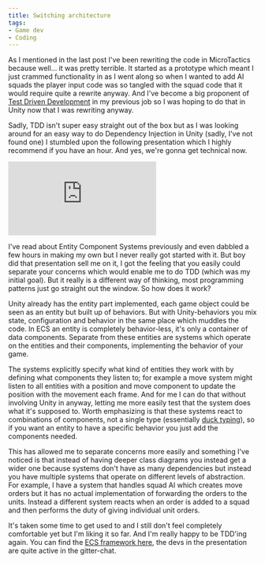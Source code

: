 ```yaml
---
title: Switching architecture
tags:
- Game dev
- Coding
---
```


As I mentioned in the last post I've been rewriting the code in MicroTactics because well... it was pretty terrible. It started as a prototype which meant I just crammed functionality in as I went along so when I wanted to add AI squads the player input code was so tangled with the squad code that it would require quite a rewrite anyway. And I've become a big proponent of [Test Driven Development](https://en.wikipedia.org/wiki/Test-driven_development) in my previous job so I was hoping to do that in Unity now that I was rewriting anyway.

Sadly, TDD isn't super easy straight out of the box but as I was looking around for an easy way to do Dependency Injection in Unity (sadly, I've not found one) I stumbled upon the following presentation which I highly recommend if you have an hour. And yes, we're gonna get technical now.

<div class="youtubecontainer"><iframe class="youtube" src="https://www.youtube.com/embed/1wvMXur19M4" frameborder="0" allowfullscreen></iframe></div>

I've read about Entity Component Systems previously and even dabbled a few hours in making my own but I never really got started with it. But boy did that presentation sell me on it, I got the feeling that you easily could separate your concerns which would enable me to do TDD (which was my initial goal). But it really is a different way of thinking, most programming patterns just go straight out the window. So how does it work?

Unity already has the entity part implemented, each game object could be seen as an entity but built up of behaviors. But with Unity-behaviors you mix state, configuration and behavior in the same place which muddles the code. In ECS an entity is completely behavior-less, it's only a container of data components. Separate from these entities are systems which operate on the entities and their components, implementing the behavior of your game.

The systems explicitly specify what kind of entities they work with by defining what components they listen to; for example a move system might listen to all entities with a position and move component to update the position with the movement each frame. And for me I can do that without involving Unity in anyway, letting me more easily test that the system does what it's supposed to. Worth emphasizing is that these systems react to combinations of components, not a single type (essentially [duck typing](https://en.wikipedia.org/wiki/Duck_typing)), so if you want an entity to have a specific behavior you just add the components needed.

This has allowed me to separate concerns more easily and something I've noticed is that instead of having deeper class diagrams you instead get a wider one because systems don't have as many dependencies but instead you have multiple systems that operate on different levels of abstraction. For example, I have a system that handles squad AI which creates move orders but it has no actual implementation of forwarding the orders to the units. Instead a different system reacts when an order is added to a squad and then performs the duty of giving individual unit orders.

It's taken some time to get used to and I still don't feel completely comfortable yet but I'm liking it so far. And I'm really happy to be TDD'ing again. You can find the [ECS framework here](https://github.com/sschmid/Entitas-CSharp), the devs in the presentation are quite active in the gitter-chat.